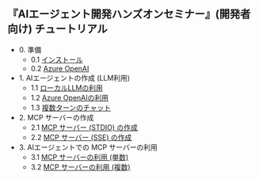
## 『AIエージェント開発ハンズオンセミナー』(開発者向け) チュートリアル

- 0\. 準備
  - 0\.1 [インストール](./tutorial.0.0.md)
  - 0\.2 [Azure OpenAI](./tutorial.0.1.md)
- 1\. AIエージェントの作成 (LLM利用)
  - 1\.1 [ローカルLLMの利用](./tutorial.1.1.md)
  - 1\.2 [Azure OpenAIの利用](./tutorial.1.2.md)
  - 1\.3 [複数ターンのチャット](./tutorial.1.3.md)
- 2\. MCP サーバーの作成
  - 2\.1 [MCP サーバー (STDIO) の作成](./tutorial.2.1.md)
  - 2\.2 [MCP サーバー (SSE) の作成](./tutorial.2.2.md)
- 3\. AIエージェントでの MCP サーバーの利用
  - 3\.1 [MCP サーバーの利用 (単数)](./tutorial.3.1.md)
  - 3\.2 [MCP サーバーの利用 (複数)](./tutorial.3.1.md)
